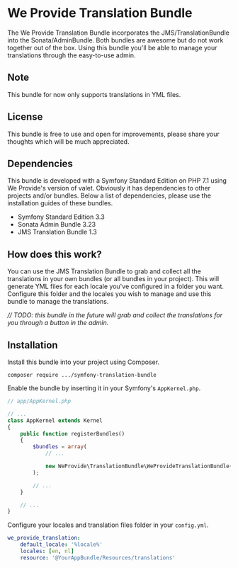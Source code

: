 # We Provide Translation Bundle

The We Provide Translation Bundle incorporates the JMS/TranslationBundle into the Sonata/AdminBundle. Both bundles are awesome but do not work together out of the box. Using this bundle you'll be able to manage your translations through the easy-to-use admin.

## Note

This bundle for now only supports translations in YML files.


## License

This bundle is free to use and open for improvements, please share your thoughts which will be much appreciated.

## Dependencies

This bundle is developed with a Symfony Standard Edition on PHP 7.1 using We Provide's version of valet. Obviously it has dependencies to other projects and/or bundles. Below a list of dependencies, please use the installation guides of these bundles.
 * Symfony Standard Edition 3.3
 * Sonata Admin Bundle 3.23
 * JMS Translation Bundle 1.3

## How does this work?

You can use the JMS Translation Bundle to grab and collect all the translations in your own bundles (or all bundles in your project). This will generate YML files for each locale you've configured in a folder you want. Configure this folder and the locales you wish to manage and use this bundle to manage the translations.

*// TODO: this bundle in the future will grab and collect the translations for you through a button in the admin.*


## Installation

Install this bundle into your project using Composer.

```
composer require .../symfony-translation-bundle
```

Enable the bundle by inserting it in your Symfony's `AppKernel.php`.
```php
// app/AppKernel.php

// ...
class AppKernel extends Kernel
{
    public function registerBundles()
    {
        $bundles = array(
            // ...

            new WeProvide\TranslationBundle\WeProvideTranslationBundle(),
        );

        // ...
    }

    // ...
}
```

Configure your locales and translation files folder in your `config.yml`.

```yaml
we_provide_translation:
    default_locale: '%locale%'
    locales: [en, nl]
    resource: '@YourAppBundle/Resources/translations'
```
